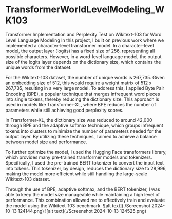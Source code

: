 # TransformerWorldLevelModeling_WK103
Transformer Implementation and Perplexity Test on Wikitext-103 for Word Level Language Modeling
In this project, I built on previous work where we implemented a character-level transformer model. In a character-level model, the output layer (logits) has a fixed size of 256, representing all possible characters. However, in a word-level language model, the output size of the logits layer depends on the dictionary size, which contains the unique words from the dataset.

For the Wikitext-103 dataset, the number of unique words is 267,735. Given an embedding size of 512, this would require a weight matrix of 512 x 267,735, resulting in a very large model. To address this, I applied Byte Pair Encoding (BPE), a popular technique that merges infrequent word pieces into single tokens, thereby reducing the dictionary size. This approach is used in models like Transformer-XL, where BPE reduces the number of parameters while still achieving good perplexity scores.

In Transformer-XL, the dictionary size was reduced to around 42,000 through BPE and the adaptive softmax technique, which groups infrequent tokens into clusters to minimize the number of parameters needed for the output layer. By utilizing these techniques, I aimed to achieve a balance between model size and performance.

To further optimize the model, I used the Hugging Face transformers library, which provides many pre-trained transformer models and tokenizers. Specifically, I used the pre-trained BERT tokenizer to convert the input text into tokens. This tokenizer, by design, reduces the dictionary size to 28,996, making the model more efficient while still handling the large-scale Wikitext-103 dataset.

Through the use of BPE, adaptive softmax, and the BERT tokenizer, I was able to keep the model size manageable while maintaining a high level of performance. This combination allowed me to effectively train and evaluate the model using the Wikitext-103 benchmark.
![alt text](./Screenshot 2024-10-13 124144.png)
![alt text](./Screenshot 2024-10-13 124525.png)

